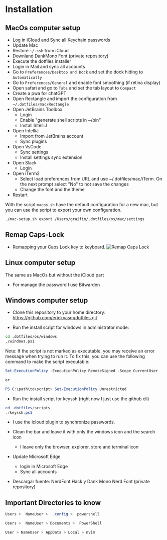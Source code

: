 # Installation

## MacOs computer setup
* Log in iCloud and Sync all Keychain passwords
* Update Mac 
* Restore `~/.ssh` from iCloud
* Downland DankMono Font (private repository)
* Execute the dotfiles installer
* Login in Mail and sync all accounts
* Go to `Preferences/Desktop and Dock` and set the dock hiding to `Automatically`
* Go to `Preferences/General` and enable font smoothing (if retina display)
* Open safari and go to `Tabs` and set the tab layout to `Compact`
* Create a pwa for chatGPT
* Open Rectangle and import the configuration from `~/.dotfiles/mac/Rectangle`
* Open JetBrains Toolbox
  - Login
  - Enable "generate shell scripts in ~/bin"
  - Install IntelliJ
* Open IntelliJ
  - Import from JetBrains account
  - Sync plugins
* Open VsCode
  - Sync settings
  - Install settings sync extension
* Open Slack
  - Login 
* Open iTerm2
  - Select load preferences from URL and use ~/.dotfiles/mac/iTerm. On the next prompt select "No" to not save the changes
  - Change the font and the theme
* Restart

With the script `macos.sh` have the default configuration for a new mac, but you can use the script to export your own configuration.

```bash
./mac-setup.sh export /Users/graifin/.dotfiles/os/mac/settings
```

## Remap Caps-Lock

- Remapping your Caps Lock key to keyboard.
  ![Remap Caps Lock](https://i.ibb.co/zXf6R65/Screenshot-2024-01-01-at-2-01-45-PM.png)

## Linux computer setup
The same as MacOs but without the iCloud part

* For manage the password I use Bitwarden

## Windows computer setup

* Clone this repository to your home directory:
https://github.com/erickvasm/dotfiles.git

* Run the install script for windows in administrator mode:
```bash
cd .dotfiles/os/windows
./windows.ps1
```

Note: If the script is not marked as executable, you may receive an error message when trying to run it. To fix this, you can use the following command to make the script executable:
```powershell
Set-ExecutionPolicy -ExecutionPolicy RemoteSigned -Scope CurrentUser

or

PS C:\path\to\script> Set-ExecutionPolicy Unrestricted
```

* Run the install script for keyssh (right now I just use the github cli)
```powershell
cd .dotfiles/scripts
./keyssh.ps1
```

* I use the icloud plugin to synchronize passwords. 
* Clean the bar and leave it with only the windows icon and the search icon 
  * I leave only the browser, explorer, store and terminal icon

* Update Microsoft Edge
  * login in Microsoft Edge
  * Sync all accounts

* Descargar fuente: NerdFont Hack y Dank Mono Nerd Font (private repository)

## Important Directories to know

``` powershell
Users >  NameUser >  .config >  powershell 

Users >  NameUser > Documents >  PowerShell 

User > NameUser > AppData > Local > nvim 
```
